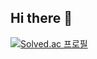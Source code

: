 ## Hi there 👋

[![Solved.ac
프로필](http://mazassumnida.wtf/api/generate_badge?boj={iuholic9983})](https://solved.ac/{iuholic9983})

<!--
**winterholic/winterholic** is a ✨ _special_ ✨ repository because its `README.md` (this file) appears on your GitHub profile.

Here are some ideas to get you started:

- 🔭 I’m currently working on ...
- 🌱 I’m currently learning ...
- 👯 I’m looking to collaborate on ...
- 🤔 I’m looking for help with ...
- 💬 Ask me about ...
- 📫 How to reach me: ...
- 😄 Pronouns: ...
- ⚡ Fun fact: ...
-->
